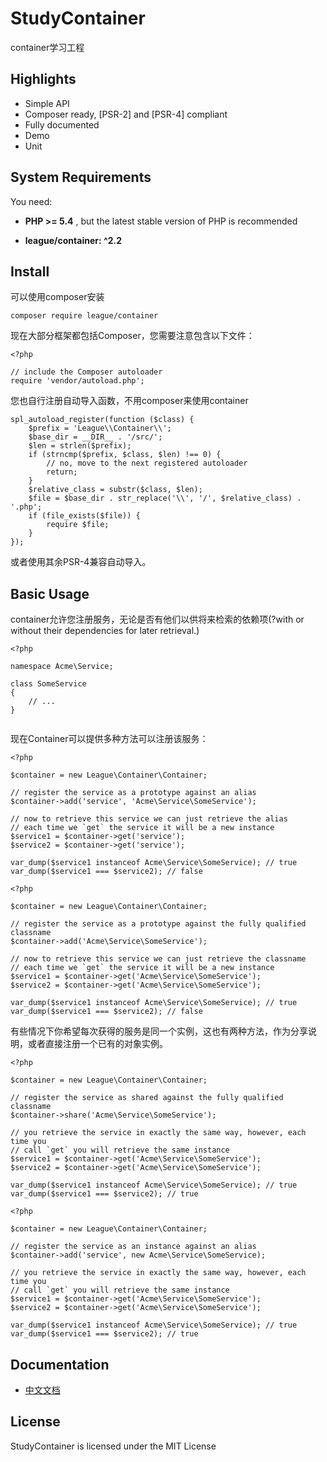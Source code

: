 
# StudyContainer

container学习工程

## Highlights

- Simple API
- Composer ready, [PSR-2] and [PSR-4] compliant
- Fully documented
- Demo
- Unit



## System Requirements

You need:

- **PHP >= 5.4** , but the latest stable version of PHP is recommended

- **league/container: ^2.2**
       

## Install
可以使用composer安装

```
composer require league/container
```
现在大部分框架都包括Composer，您需要注意包含以下文件：
```
<?php

// include the Composer autoloader
require 'vendor/autoload.php';

```

您也自行注册自动导入函数，不用composer来使用container

```
spl_autoload_register(function ($class) {
    $prefix = 'League\\Container\\';
    $base_dir = __DIR__ . '/src/';
    $len = strlen($prefix);
    if (strncmp($prefix, $class, $len) !== 0) {
        // no, move to the next registered autoloader
        return;
    }
    $relative_class = substr($class, $len);
    $file = $base_dir . str_replace('\\', '/', $relative_class) . '.php';
    if (file_exists($file)) {
        require $file;
    }
});
```
或者使用其余PSR-4兼容自动导入。

## Basic Usage

container允许您注册服务，无论是否有他们以供将来检索的依赖项(?with or without their dependencies for later retrieval.)
```
<?php

namespace Acme\Service;

class SomeService
{
    // ...
}


```
现在Container可以提供多种方法可以注册该服务：
```
<?php

$container = new League\Container\Container;

// register the service as a prototype against an alias
$container->add('service', 'Acme\Service\SomeService');

// now to retrieve this service we can just retrieve the alias
// each time we `get` the service it will be a new instance
$service1 = $container->get('service');
$service2 = $container->get('service');

var_dump($service1 instanceof Acme\Service\SomeService); // true
var_dump($service1 === $service2); // false
```

```
<?php

$container = new League\Container\Container;

// register the service as a prototype against the fully qualified classname
$container->add('Acme\Service\SomeService');

// now to retrieve this service we can just retrieve the classname
// each time we `get` the service it will be a new instance
$service1 = $container->get('Acme\Service\SomeService');
$service2 = $container->get('Acme\Service\SomeService');

var_dump($service1 instanceof Acme\Service\SomeService); // true
var_dump($service1 === $service2); // false
```
有些情况下你希望每次获得的服务是同一个实例，这也有两种方法，作为分享说明，或者直接注册一个已有的对象实例。
```
<?php

$container = new League\Container\Container;

// register the service as shared against the fully qualified classname
$container->share('Acme\Service\SomeService');

// you retrieve the service in exactly the same way, however, each time you
// call `get` you will retrieve the same instance
$service1 = $container->get('Acme\Service\SomeService');
$service2 = $container->get('Acme\Service\SomeService');

var_dump($service1 instanceof Acme\Service\SomeService); // true
var_dump($service1 === $service2); // true
```

```
<?php

$container = new League\Container\Container;

// register the service as an instance against an alias
$container->add('service', new Acme\Service\SomeService);

// you retrieve the service in exactly the same way, however, each time you
// call `get` you will retrieve the same instance
$service1 = $container->get('Acme\Service\SomeService');
$service2 = $container->get('Acme\Service\SomeService');

var_dump($service1 instanceof Acme\Service\SomeService); // true
var_dump($service1 === $service2); // true
```
## Documentation
- [中文文档](https://github.com/siluzhou/StudyContainer/wiki/thephpleague%E4%B8%AD%E6%96%87)

## License

StudyContainer is licensed under the MIT License
